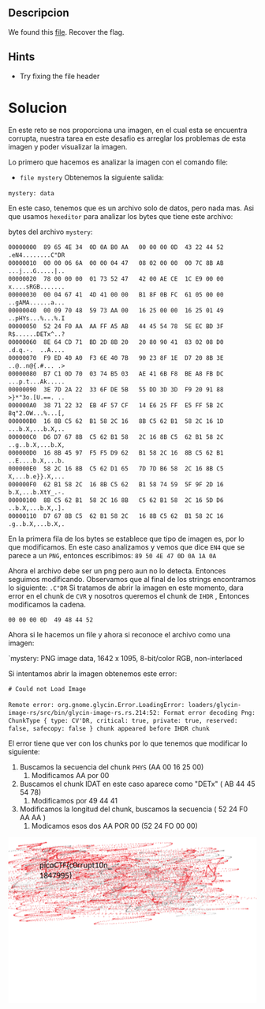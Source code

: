 ## Descripcion
We found this [file](https://jupiter.challenges.picoctf.org/static/ab30fcb7d47364b4190a7d3d40edb551/mystery). Recover the flag.

## Hints
- Try fixing the file header

# Solucion

En este reto se nos proporciona una imagen, en el cual esta se encuentra corrupta, nuestra tarea en este desafio es arreglar los problemas de esta imagen y poder visualizar la imagen. 

Lo primero que hacemos es analizar la imagen con el comando file:

- `file mystery`
Obtenemos la siguiente salida:

`mystery: data`

En este caso, tenemos que es un archivo solo de datos, pero nada mas. Asi que usamos `hexeditor` para analizar los bytes que tiene este archivo:

bytes del archivo `mystery`: 
```
00000000  89 65 4E 34  0D 0A B0 AA   00 00 00 0D  43 22 44 52                                                                                           .eN4........C"DR
00000010  00 00 06 6A  00 00 04 47   08 02 00 00  00 7C 8B AB                                                                                           ...j...G.....|..
00000020  78 00 00 00  01 73 52 47   42 00 AE CE  1C E9 00 00                                                                                           x....sRGB.......
00000030  00 04 67 41  4D 41 00 00   B1 8F 0B FC  61 05 00 00                                                                                           ..gAMA......a...
00000040  00 09 70 48  59 73 AA 00   16 25 00 00  16 25 01 49                                                                                           ..pHYs...%...%.I
00000050  52 24 F0 AA  AA FF A5 AB   44 45 54 78  5E EC BD 3F                                                                                           R$......DETx^..?
00000060  8E 64 CD 71  BD 2D 8B 20   20 80 90 41  83 02 08 D0                                                                                           .d.q.-.  ..A....
00000070  F9 ED 40 A0  F3 6E 40 7B   90 23 8F 1E  D7 20 8B 3E                                                                                           ..@..n@{.#... .>
00000080  B7 C1 0D 70  03 74 B5 03   AE 41 6B F8  BE A8 FB DC                                                                                           ...p.t...Ak.....
00000090  3E 7D 2A 22  33 6F DE 5B   55 DD 3D 3D  F9 20 91 88                                                                                           >}*"3o.[U.==. ..
000000A0  38 71 22 32  EB 4F 57 CF   14 E6 25 FF  E5 FF 5B 2C                                                                                           8q"2.OW...%...[,
000000B0  16 8B C5 62  B1 58 2C 16   8B C5 62 B1  58 2C 16 1D                                                                                           ...b.X,...b.X,..
000000C0  D6 D7 67 8B  C5 62 B1 58   2C 16 8B C5  62 B1 58 2C                                                                                           ..g..b.X,...b.X,
000000D0  16 8B 45 97  F5 F5 D9 62   B1 58 2C 16  8B C5 62 B1                                                                                           ..E....b.X,...b.
000000E0  58 2C 16 8B  C5 62 D1 65   7D 7D B6 58  2C 16 8B C5                                                                                           X,...b.e}}.X,...
000000F0  62 B1 58 2C  16 8B C5 62   B1 58 74 59  5F 9F 2D 16                                                                                           b.X,...b.XtY_.-.
00000100  8B C5 62 B1  58 2C 16 8B   C5 62 B1 58  2C 16 5D D6                                                                                           ..b.X,...b.X,.].
00000110  D7 67 8B C5  62 B1 58 2C   16 8B C5 62  B1 58 2C 16                                                                                           .g..b.X,...b.X,.

```

En la primera fila de los bytes se establece que tipo de imagen es, por lo que modificamos. En este caso analizamos y vemos que dice `EN4` que se parece a un `PNG`, entonces escribimos: 
`89 50 4E 47 0D 0A 1A 0A`

Ahora el archivo debe ser un png pero aun no lo detecta. Entonces seguimos modificando.
Observamos que al final de los strings encontramos lo siguiente:
`.C"DR` Si tratamos de abrir la imagen en este momento, dara error en el chunk de `CVR` y nosotros queremos el chunk de `IHDR` , Entonces modificamos la cadena.


```
00 00 00 0D  49 48 44 52
```

Ahora si le hacemos un file y ahora si reconoce el archivo como una imagen:

`mystery: PNG image data, 1642 x 1095, 8-bit/color RGB, non-interlaced

Si intentamos abrir la imagen obtenemos este error: 

```
# Could not Load Image

Remote error: org.gnome.glycin.Error.LoadingError: loaders/glycin-image-rs/src/bin/glycin-image-rs.rs.214:52: Format error decoding Png: ChunkType { type: CV'DR, critical: true, private: true, reserved: false, safecopy: false } chunk appeared before IHDR chunk
```

El error tiene que ver con los chunks por lo que tenemos que modificar lo siguiente:

1. Buscamos la secuencia del chunk `PHYS` (AA 00 16 25 00)
	1. Modificamos AA por 00
2. Buscamos el chunk IDAT en este caso aparece como "DETx" ( AB 44 45 54 78)
	1. Modificamos por 49 44 41
3. Modificamos la longitud del chunk, buscamos la secuencia ( 52 24 F0 AA AA )
	1. Modicamos esos dos AA POR 00 (52 24 FO 00 00)

![](images/mystery.png)